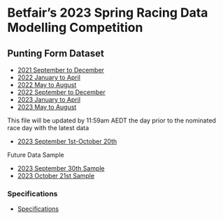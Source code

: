 # **Betfair’s 2023 Spring Racing Data Modelling Competition**

## Punting Form Dataset

 - [2021 September to December](../assets/2021_Sep01_to_Dec31.xlsx)
 - [2022 January to April](../assets/2022_Jan01_to_Apr30.xlsx)
 - [2022 May to August](../assets/2022_May01_to_Aug31.xlsx)
 - [2022 September to December](../assets/2022_Sep01_to_Dec31.xlsx)
 - [2023 January to April](../assets/2023_Jan01_to_Apr30.xlsx)
 - [2023 May to August](../assets/2023_May01_Aug31.xlsx)

 This file will be updated by 11:59am AEDT the day prior to the nominated race day with the latest data
 
 - [2023 September 1st-October 20th](../assets/2023_Sep01_to_current.xlsx)

 Future Data Sample

 - [2023 September 30th Sample](../assets/PFUpcomingDataSample.xlsx)
 - [2023 October 21st Sample](../assets/PFUpcomingDataSample_Caulfield_2023-10-21.xlsx)

### Specifications
 - [Specifications](../assets/BetfairDatathonPuntingFormDataSpecifications.xlsx)